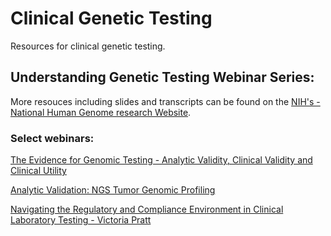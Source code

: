 # Clinical Genetic Testing
Resources for clinical genetic testing. 

## Understanding Genetic Testing Webinar Series:
More resouces including slides and transcripts can be found on the [NIH's - National Human Genome research Website](https://www.genome.gov/event-calendar/Webinars-for-Health-Insurers-Payers-Understanding-Genetic-Testing).
### Select webinars:
[The Evidence for Genomic Testing - Analytic Validity, Clinical Validity and Clinical Utility](https://www.youtube.com/watch?v=CXSJ9pRW1M0)

[Analytic Validation: NGS Tumor Genomic Profiling](https://www.youtube.com/watch?v=huHLR5qd4uA)

[Navigating the Regulatory and Compliance Environment in Clinical Laboratory Testing - Victoria Pratt](https://www.youtube.com/watch?v=YI8UaXQuG_I)

